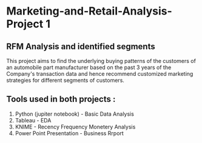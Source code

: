 # Marketing-and-Retail-Analysis-Project 1

## RFM Analysis and identified segments
This project aims to find the underlying buying patterns of the customers of an automobile part manufacturer based on the past 3 years of the Company's transaction data and hence recommend customized marketing strategies for different segments of customers.


## Tools used in both projects :
1) Python (jupiter notebook) - Basic Data Analysis
2) Tableau - EDA
3) KNIME - Recency Frequency Monetery Analysis
4) Power Point Presentation - Business Rrport
